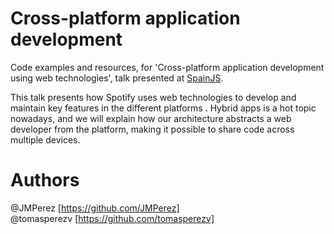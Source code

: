Cross-platform application development
======================================

Code examples and resources, for 'Cross-platform application development using web technologies', talk presented at [SpainJS](http://spainjs.org/).

This talk presents how Spotify uses web technologies to develop and maintain key features in the different platforms .
Hybrid apps is a hot topic nowadays, and we will explain how our architecture abstracts a web developer from the platform, making it possible to share code across multiple devices.

Authors
=======
@JMPerez [https://github.com/JMPerez]  
@tomasperezv [https://github.com/tomasperezv]


